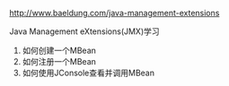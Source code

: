 http://www.baeldung.com/java-management-extensions

Java Management eXtensions(JMX)学习

1. 如何创建一个MBean
2. 如何注册一个MBean
3. 如何使用JConsole查看并调用MBean